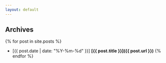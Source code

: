 ```yaml
---
layout: default
---
```


## Archives

{% for post in site.posts %}
* [{{ post.date | date: "%Y-%m-%d" }}] **[{{ post.title }}]({{ post.url }})**
{% endfor %}

